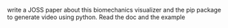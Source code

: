 write a JOSS paper about this biomechanics visualizer and the pip package to generate video using python. Read the doc and the example